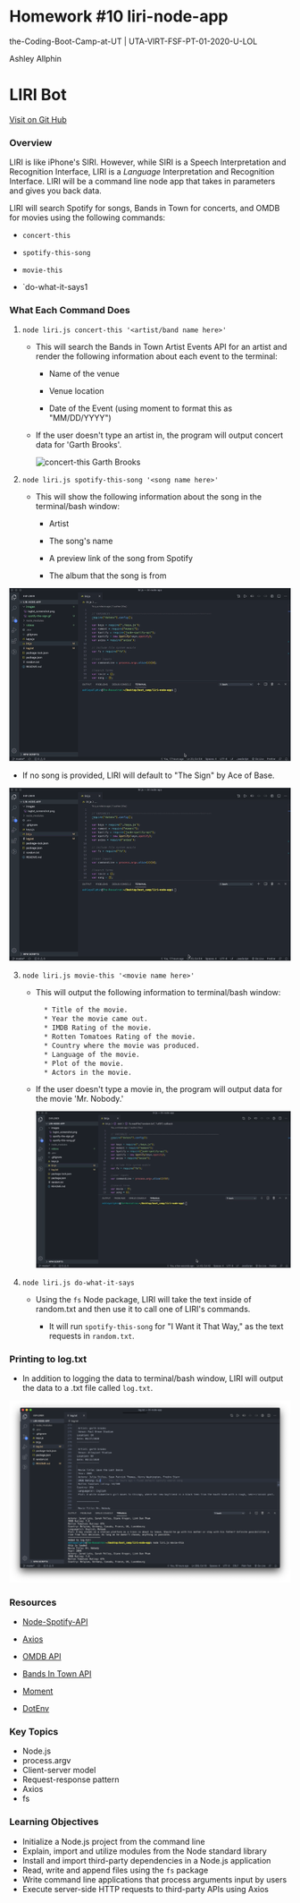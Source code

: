 # Homework #10 liri-node-app
the-Coding-Boot-Camp-at-UT | UTA-VIRT-FSF-PT-01-2020-U-LOL


Ashley Allphin

# LIRI Bot
[Visit on Git Hub](https://github.com/ashleyallphin/liri-node-apps)


### Overview

LIRI is like iPhone's SIRI. However, while SIRI is a Speech Interpretation and Recognition Interface, LIRI is a _Language_ Interpretation and Recognition Interface. LIRI will be a command line node app that takes in parameters and gives you back data.


LIRI will search Spotify for songs, Bands in Town for concerts, and OMDB for movies using the following commands:

   * `concert-this`

   * `spotify-this-song`

   * `movie-this`

   * `do-what-it-says1



### What Each Command Does

1. `node liri.js concert-this '<artist/band name here>'`

   * This will search the Bands in Town Artist Events API for an artist and render the following information about each event to the terminal:

     * Name of the venue

     * Venue location

     * Date of the Event (using moment to format this as "MM/DD/YYYY")

   * If the user doesn't type an artist in, the program will output concert data for 'Garth Brooks'.

     ![concert-this Garth Brooks]()
    


2. `node liri.js spotify-this-song '<song name here>'`

   * This will show the following information about the song in the terminal/bash window:

     * Artist

     * The song's name

     * A preview link of the song from Spotify

     * The album that the song is from


![spotify-this-song GIF](images/spotify-this-song.gif)


   * If no song is provided, LIRI  will default to "The Sign" by Ace of Base.

   
![spotify-this-song GIF](images/spotify-the-sign.gif)




3. `node liri.js movie-this '<movie name here>'`

   * This will output the following information to terminal/bash window:

     ```
       * Title of the movie.
       * Year the movie came out.
       * IMDB Rating of the movie.
       * Rotten Tomatoes Rating of the movie.
       * Country where the movie was produced.
       * Language of the movie.
       * Plot of the movie.
       * Actors in the movie.
     ```

   * If the user doesn't type a movie in, the program will output data for the movie 'Mr. Nobody.'

     ![movie-this Mr. Nobody](images/movie-this-mr-nobody.gif)




4. `node liri.js do-what-it-says`

   * Using the `fs` Node package, LIRI will take the text inside of random.txt and then use it to call one of LIRI's commands.

     * It will run `spotify-this-song` for "I Want it That Way," as the text requests in `random.txt`.





### Printing to log.txt

* In addition to logging the data to terminal/bash window, LIRI will output the data to a .txt file called `log.txt`.

![log.txt screenshot](images/logtxt_screenshot.png)



### Resources


   * [Node-Spotify-API](https://www.npmjs.com/package/node-spotify-api)

   * [Axios](https://www.npmjs.com/package/axios)

   * [OMDB API](http://www.omdbapi.com)
  
   * [Bands In Town API](http://www.artists.bandsintown.com/bandsintown-api)

   * [Moment](https://www.npmjs.com/package/moment)

   * [DotEnv](https://www.npmjs.com/package/dotenv)



   ### Key Topics
  * Node.js
  * process.argv
  * Client-server model
  * Request-response pattern
  * Axios
  * fs



  ### Learning Objectives
  * Initialize a Node.js project from the command line
  * Explain, import and utilize modules from the Node standard library
  * Install and import third-party dependencies in a Node.js application
  * Read, write and append files using the `fs` package
  * Write command line applications that process arguments input by users
  * Execute server-side HTTP requests to third-party APIs using Axios
